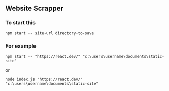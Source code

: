 ## Website Scrapper

### To start this
```npm start -- site-url directory-to-save```
    
### For example
    
```npm start -- "https://react.dev/" "c:\users\username\documents\static-site"```

or

```node index.js "https://react.dev/" "c:\users\username\documents\static-site"```